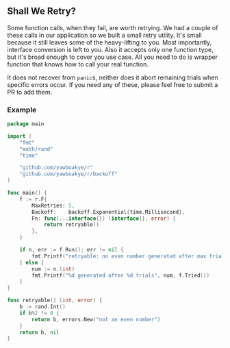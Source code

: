 ## Shall We Retry?

Some function calls, when they fail, are worth retrying. We had a couple of
these calls in our application so we built a small retry utility. It's small
because it still leaves some of the heavy-lifting to you. Most importantly,
interface conversion is left to you. Also it accepts only one function type, but
it's broad enough to cover you use case. All you need to do is wrapper function
that knows how to call your real function.

It does not recover from `panic`s, neither does it abort remaining trials when
specific errors occur. If you need any of these, please feel free to submit a PR
to add them.

### Example

```go
package main

import (
	"fmt"
	"math/rand"
	"time"

	"github.com/yawboakye/r"
	"github.com/yawboakye/r/backoff"
)

func main() {
	f := r.F{
		MaxRetries: 5,
		Backoff:    backoff.Exponential{time.Millisecond},
		Fn: func(...interface{}) (interface{}, error) {
			return retryable()
		},
	}

	if n, err := f.Run(); err != nil {
		fmt.Printf("retryable: no even number generated after max trials")
	} else {
		num := n.(int)
		fmt.Printf("%d generated after %d trials", num, f.Tried())
	}
}

func retryable() (int, error) {
	b := rand.Int()
	if b%2 != 0 {
		return b, errors.New("not an even number")
	}
	return b, nil
}
```
